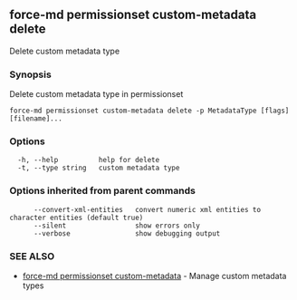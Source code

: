 ## force-md permissionset custom-metadata delete

Delete custom metadata type

### Synopsis

Delete custom metadata type in permissionset

```
force-md permissionset custom-metadata delete -p MetadataType [flags] [filename]...
```

### Options

```
  -h, --help          help for delete
  -t, --type string   custom metadata type
```

### Options inherited from parent commands

```
      --convert-xml-entities   convert numeric xml entities to character entities (default true)
      --silent                 show errors only
      --verbose                show debugging output
```

### SEE ALSO

* [force-md permissionset custom-metadata](force-md_permissionset_custom-metadata.md)	 - Manage custom metadata types

